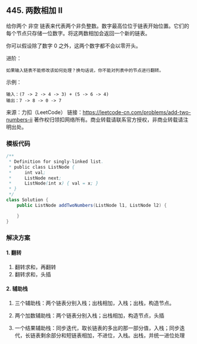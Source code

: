 ## 445. 两数相加 II

给你两个 非空 链表来代表两个非负整数。数字最高位位于链表开始位置。它们的每个节点只存储一位数字。将这两数相加会返回一个新的链表。

你可以假设除了数字 0 之外，这两个数字都不会以零开头。

 

进阶：

```
如果输入链表不能修改该如何处理？换句话说，你不能对列表中的节点进行翻转。
```
 

示例：

```
输入：(7 -> 2 -> 4 -> 3) + (5 -> 6 -> 4)
输出：7 -> 8 -> 0 -> 7
```

来源：力扣（LeetCode）
链接：https://leetcode-cn.com/problems/add-two-numbers-ii
著作权归领扣网络所有。商业转载请联系官方授权，非商业转载请注明出处。


### 模板代码

``` java
/**
 * Definition for singly-linked list.
 * public class ListNode {
 *     int val;
 *     ListNode next;
 *     ListNode(int x) { val = x; }
 * }
 */
class Solution {
    public ListNode addTwoNumbers(ListNode l1, ListNode l2) {

    }
}
```


### 解决方案

#### 1. 翻转

1. 翻转求和，再翻转
2. 翻转求和，头插


#### 2. 辅助栈

1. 三个辅助栈：两个链表分别入栈；出栈相加，入栈；出栈，构造节点。

2. 两个加数辅助栈：两个链表分别入栈；出栈相加，构造节点，头插

3. 一个结果辅助栈：同步迭代，取长链表的多出的那一部分值，入栈；同步迭代，长链表剩余部分和短链表相加，不进位，入栈。出栈，并统一进位处理

